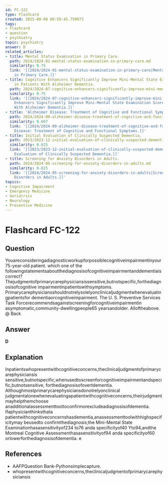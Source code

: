 ```yaml
---
id: FC-122
type: Flashcard
created: 2025-08-08 09:59:45.750973
tags:
- Flashcard
- question
- psychiatry
topic: psychiatry
answer: D
related_articles:
- title: Mental Status Examination in Primary Care.
  path: 2024/2024-01-mental-status-examination-in-primary-care.md
  similarity: 0.75
  link: '[[2024/2024-01-mental-status-examination-in-primary-care|Mental Status Examination
    in Primary Care.]]'
- title: Cognitive Enhancers Significantly Improve Mini-Mental State Examination Score
    in Patients With Alzheimer Dementia.
  path: 2024/2024-07-cognitive-enhancers-significantly-improve-mini-mental-state.md
  similarity: 0.75
  link: '[[2024/2024-07-cognitive-enhancers-significantly-improve-mini-mental-state|Cognitive
    Enhancers Significantly Improve Mini-Mental State Examination Score in Patients
    With Alzheimer Dementia.]]'
- title: 'Alzheimer Disease: Treatment of Cognitive and Functional Symptoms.'
  path: 2024/2024-09-alzheimer-disease-treatment-of-cognitive-and-functional-symp.md
  similarity: 0.667
  link: '[[2024/2024-09-alzheimer-disease-treatment-of-cognitive-and-functional-symp|Alzheimer
    Disease: Treatment of Cognitive and Functional Symptoms.]]'
- title: Initial Evaluation of Clinically Suspected Dementia.
  path: 2023/2023-12-initial-evaluation-of-clinically-suspected-dementia.md
  similarity: 0.625
  link: '[[2023/2023-12-initial-evaluation-of-clinically-suspected-dementia|Initial
    Evaluation of Clinically Suspected Dementia.]]'
- title: Screening for Anxiety Disorders in Adults.
  path: 2024/2024-05-screening-for-anxiety-disorders-in-adults.md
  similarity: 0.625
  link: '[[2024/2024-05-screening-for-anxiety-disorders-in-adults|Screening for Anxiety
    Disorders in Adults.]]'
topics:
- Cognitive Impairment
- Emergency Medicine
- Geriatrics
- Neurology
- Preventive Medicine
---
```


# Flashcard FC-122

## Question

Youareconsideringadiagnosticworkupforpossiblecognitiveimpairmentinyour75-year-old patient. which one of the followingstatementsaboutthediagnosisofcognitiveimpairmentanddementiais correct? Thejudgmentofprimarycarephysiciansissensitive,butnotspecific,forthediagnosisofcognitive impairmentinpatientswithsymptoms. Primarycarephysiciansshouldnotrelysolelyonclinicaljudgmentwhenevaluatingpatientsfor dementiaorcognitiveimpairment. The U. S. Preventive Services Task Forcerecommendsagainstscreeningforcognitiveimpairmentin asymptomatic,community-dwellingpeople65 yearsandolder. Alloftheabove. @ Back

## Answer

**D**

## Explanation

Inpatientswhopresentwithcognitiveconcerns,theclinicaljudgmentofprimarycarephysiciansis sensitive,butnotspecific,whenusedtoscreenforcognitiveimpairmentandspecific,butnotsensitive, forthediagnosisofovertdementia. Althoughmostprimarycarephysiciansdonotrelyonclinical judgmentalonewhenevaluatingapatientwithcognitiveconcerns,theirjudgmentmayhelpthemchoose anadditionalassessmenttooltoconfirmorexcludeadiagnosisofdementia. Ifaphysicianthinksthata patientwithcognitiveconcernshasdementia,anassessmenttoolwithhighspecificitymay beusedto confirmthediagnosis;the Mini-Mental State Examinationhasasensitivityof234 to76 anda specificityof40 Yto94,andthe Montreal Cognitive Assessmenthasasensitivityof94 anda specificityof60 orlowerforthediagnosisofdementia. e

## References

- AAFPQuestion Bank-Pythonsimplecapture.
- whopresentwithcognitiveconcerns,theclinicaljudgmentofprimarycarephysiciansis

